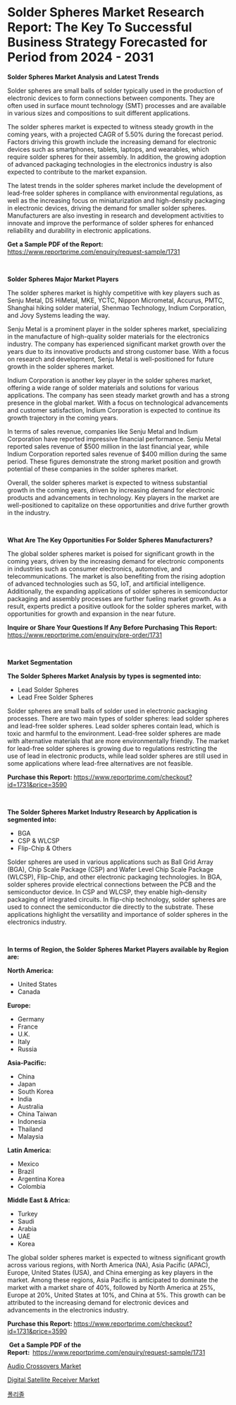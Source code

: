 <p><h1>Solder Spheres Market Research Report: The Key To Successful Business Strategy Forecasted for Period from 2024 - 2031</h1></p><p><strong>Solder Spheres Market Analysis and Latest Trends</strong></p>
<p><p>Solder spheres are small balls of solder typically used in the production of electronic devices to form connections between components. They are often used in surface mount technology (SMT) processes and are available in various sizes and compositions to suit different applications.</p><p>The solder spheres market is expected to witness steady growth in the coming years, with a projected CAGR of 5.50% during the forecast period. Factors driving this growth include the increasing demand for electronic devices such as smartphones, tablets, laptops, and wearables, which require solder spheres for their assembly. In addition, the growing adoption of advanced packaging technologies in the electronics industry is also expected to contribute to the market expansion.</p><p>The latest trends in the solder spheres market include the development of lead-free solder spheres in compliance with environmental regulations, as well as the increasing focus on miniaturization and high-density packaging in electronic devices, driving the demand for smaller solder spheres. Manufacturers are also investing in research and development activities to innovate and improve the performance of solder spheres for enhanced reliability and durability in electronic applications.</p></p>
<p><strong>Get a Sample PDF of the Report:&nbsp;</strong> <a href="https://www.reportprime.com/enquiry/request-sample/1731">https://www.reportprime.com/enquiry/request-sample/1731</a></p>
<p>&nbsp;</p>
<p><strong>Solder Spheres Major Market Players</strong></p>
<p><p>The solder spheres market is highly competitive with key players such as Senju Metal, DS HiMetal, MKE, YCTC, Nippon Micrometal, Accurus, PMTC, Shanghai hiking solder material, Shenmao Technology, Indium Corporation, and Jovy Systems leading the way.</p><p>Senju Metal is a prominent player in the solder spheres market, specializing in the manufacture of high-quality solder materials for the electronics industry. The company has experienced significant market growth over the years due to its innovative products and strong customer base. With a focus on research and development, Senju Metal is well-positioned for future growth in the solder spheres market.</p><p>Indium Corporation is another key player in the solder spheres market, offering a wide range of solder materials and solutions for various applications. The company has seen steady market growth and has a strong presence in the global market. With a focus on technological advancements and customer satisfaction, Indium Corporation is expected to continue its growth trajectory in the coming years.</p><p>In terms of sales revenue, companies like Senju Metal and Indium Corporation have reported impressive financial performance. Senju Metal reported sales revenue of $500 million in the last financial year, while Indium Corporation reported sales revenue of $400 million during the same period. These figures demonstrate the strong market position and growth potential of these companies in the solder spheres market. </p><p>Overall, the solder spheres market is expected to witness substantial growth in the coming years, driven by increasing demand for electronic products and advancements in technology. Key players in the market are well-positioned to capitalize on these opportunities and drive further growth in the industry.</p></p>
<p>&nbsp;</p>
<p><strong>What Are The Key Opportunities For Solder Spheres Manufacturers?</strong></p>
<p><p>The global solder spheres market is poised for significant growth in the coming years, driven by the increasing demand for electronic components in industries such as consumer electronics, automotive, and telecommunications. The market is also benefiting from the rising adoption of advanced technologies such as 5G, IoT, and artificial intelligence. Additionally, the expanding applications of solder spheres in semiconductor packaging and assembly processes are further fueling market growth. As a result, experts predict a positive outlook for the solder spheres market, with opportunities for growth and expansion in the near future.</p></p>
<p><strong>Inquire or Share Your Questions If Any Before Purchasing This Report:</strong> <a href="https://www.reportprime.com/enquiry/pre-order/1731">https://www.reportprime.com/enquiry/pre-order/1731</a></p>
<p>&nbsp;</p>
<p><strong>Market Segmentation</strong></p>
<p><strong>The Solder Spheres Market Analysis by types is segmented into:</strong></p>
<p><ul><li>Lead Solder Spheres</li><li>Lead Free Solder Spheres</li></ul></p>
<p><p>Solder spheres are small balls of solder used in electronic packaging processes. There are two main types of solder spheres: lead solder spheres and lead-free solder spheres. Lead solder spheres contain lead, which is toxic and harmful to the environment. Lead-free solder spheres are made with alternative materials that are more environmentally friendly. The market for lead-free solder spheres is growing due to regulations restricting the use of lead in electronic products, while lead solder spheres are still used in some applications where lead-free alternatives are not feasible.</p></p>
<p><strong>Purchase this Report:&nbsp;</strong><a href="https://www.reportprime.com/checkout?id=1731&price=3590">https://www.reportprime.com/checkout?id=1731&price=3590</a></p>
<p>&nbsp;</p>
<p><strong>The Solder Spheres Market Industry Research by Application is segmented into:</strong></p>
<p><ul><li>BGA</li><li>CSP & WLCSP</li><li>Flip-Chip & Others</li></ul></p>
<p><p>Solder spheres are used in various applications such as Ball Grid Array (BGA), Chip Scale Package (CSP) and Wafer Level Chip Scale Package (WLCSP), Flip-Chip, and other electronic packaging technologies. In BGA, solder spheres provide electrical connections between the PCB and the semiconductor device. In CSP and WLCSP, they enable high-density packaging of integrated circuits. In flip-chip technology, solder spheres are used to connect the semiconductor die directly to the substrate. These applications highlight the versatility and importance of solder spheres in the electronics industry.</p></p>
<p>&nbsp;</p>
<p><strong>In terms of Region, the Solder Spheres Market Players available by Region are:</strong></p>
<p>
    <p> <strong> North America: </strong>
        <ul>
            <li>United States</li>
            <li>Canada</li>
        </ul>
        </p> 
    <p> <strong> Europe: </strong>
        <ul>
            <li>Germany</li>
            <li>France</li>
            <li>U.K.</li>
            <li>Italy</li>
            <li>Russia</li>
        </ul>
        </p> 
    <p> <strong> Asia-Pacific: </strong>
        <ul>
            <li>China</li>
            <li>Japan</li>
            <li>South Korea</li>
            <li>India</li>
            <li>Australia</li>
            <li>China Taiwan</li>
            <li>Indonesia</li>
            <li>Thailand</li>
            <li>Malaysia</li>
        </ul>
        </p> 
    <p> <strong> Latin America: </strong>
        <ul>
            <li>Mexico</li>
            <li>Brazil</li>
            <li>Argentina Korea</li>
            <li>Colombia</li>
        </ul>
        </p> 
    <p> <strong> Middle East & Africa: </strong>
        <ul>
            <li>Turkey</li>
            <li>Saudi</li>
            <li>Arabia</li>
            <li>UAE</li>
            <li>Korea</li>
        </ul>
    </p>
    </p>
<p><p>The global solder spheres market is expected to witness significant growth across various regions, with North America (NA), Asia Pacific (APAC), Europe, United States (USA), and China emerging as key players in the market. Among these regions, Asia Pacific is anticipated to dominate the market with a market share of 40%, followed by North America at 25%, Europe at 20%, United States at 10%, and China at 5%. This growth can be attributed to the increasing demand for electronic devices and advancements in the electronics industry.</p></p>
<p><strong>Purchase this Report: </strong><a href="https://www.reportprime.com/checkout?id=1731&price=3590">https://www.reportprime.com/checkout?id=1731&price=3590</a></p>
<p>&nbsp;<strong>Get a Sample PDF of the Report:&nbsp;&nbsp;</strong><a href="https://www.reportprime.com/enquiry/request-sample/1731">https://www.reportprime.com/enquiry/request-sample/1731</a></p>
<p><strong></strong></p>
<p><p><a href="https://github.com/seekum/Market-Research-Report-List-2/blob/main/audio-crossovers-market.md">Audio Crossovers Market</a></p><p><a href="https://github.com/timeliteaut/Market-Research-Report-List-2/blob/main/digital-satellite-receiver-market.md">Digital Satellite Receiver Market</a></p><p><a href="https://medium.com/@joespinka88967/%ED%8F%B4%EB%A6%AC%EC%86%94-%EC%8B%9C%EC%9E%A5-%EB%B3%B4%EA%B3%A0%EC%84%9C%EB%8A%94-%EC%9D%B4-%EC%8B%9C%EC%9E%A5%EC%9D%98-%EC%B5%9C%EC%8B%A0-%ED%8A%B8%EB%A0%8C%EB%93%9C%EC%99%80-%EC%84%B1%EC%9E%A5-%EA%B8%B0%ED%9A%8C%EB%A5%BC-%EB%B0%9D%ED%98%80%EB%83%85%EB%8B%88%EB%8B%A4-6d96f14d9d95">폴리졸</a></p></p>